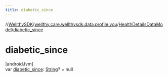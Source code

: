 ```yaml
---
title: diabetic_since
---
```

//[WellthySDK](../../../index.html)/[wellthy.care.wellthysdk.data.profile.you](../index.html)/[HealthDetailsDataModel](index.html)/[diabetic_since](diabetic_since.html)



# diabetic_since



[androidJvm]\
var [diabetic_since](diabetic_since.html): [String](https://kotlinlang.org/api/latest/jvm/stdlib/kotlin/-string/index.html)? = null




